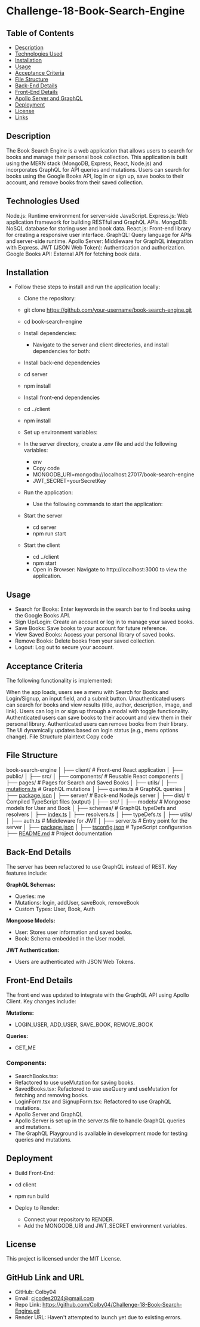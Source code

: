 # Challenge-18-Book-Search-Engine

## Table of Contents
- [Description](#Description)
- [Technologies Used](#technologiesused)
- [Installation](#installation)
- [Usage](#usage)
- [Acceptance Criteria](#Acceptance)
- [File Structure](#FileStructure)
- [Back-End Details](#Back-EndDetails)
- [Front-End Details](#Front-EndDetails)
- [Apollo Server and GraphQL](#ApolloServerandGraphQL)
- [Deployment](#Deployment)
- [License](#license)
- [Links](#Links)

## Description
The Book Search Engine is a web application that allows users to search for books and manage their personal book collection. This application is built using the MERN stack (MongoDB, Express, React, Node.js) and incorporates GraphQL for API queries and mutations. Users can search for books using the Google Books API, log in or sign up, save books to their account, and remove books from their saved collection.

## Technologies Used
Node.js: Runtime environment for server-side JavaScript.
Express.js: Web application framework for building RESTful and GraphQL APIs.
MongoDB: NoSQL database for storing user and book data.
React.js: Front-end library for creating a responsive user interface.
GraphQL: Query language for APIs and server-side runtime.
Apollo Server: Middleware for GraphQL integration with Express.
JWT (JSON Web Token): Authentication and authorization.
Google Books API: External API for fetching book data.

## Installation
- Follow these steps to install and run the application locally:

     - Clone the repository:
     - git clone https://github.com/your-username/book-search-engine.git
     - cd book-search-engine

     - Install dependencies:
        - Navigate to the server and client directories, and install dependencies for both:

     - Install back-end dependencies
     - cd server
     - npm install

     - Install front-end dependencies
     - cd ../client
     - npm install

     - Set up environment variables:
     - In the server directory, create a .env file and add the following variables:
        - env
        - Copy code
        - MONGODB_URI=mongodb://localhost:27017/book-search-engine
        - JWT_SECRET=yourSecretKey

     - Run the application:
        - Use the following commands to start the application:

     - Start the server
        - cd server
        - npm run start 

     - Start the client
        - cd ../client
        - npm start
        - Open in Browser: Navigate to http://localhost:3000 to view the application.

## Usage
- Search for Books: Enter keywords in the search bar to find books using the Google Books API.
- Sign Up/Login: Create an account or log in to manage your saved books.
- Save Books: Save books to your account for future reference.
- View Saved Books: Access your personal library of saved books.
- Remove Books: Delete books from your saved collection.
- Logout: Log out to secure your account.

## Acceptance Criteria
The following functionality is implemented:

When the app loads, users see a menu with Search for Books and Login/Signup, an input field, and a submit button.
Unauthenticated users can search for books and view results (title, author, description, image, and link).
Users can log in or sign up through a modal with toggle functionality.
Authenticated users can save books to their account and view them in their personal library.
Authenticated users can remove books from their library.
The UI dynamically updates based on login status (e.g., menu options change).
File Structure
plaintext
Copy code

## File Structure
book-search-engine
│
├── client/              # Front-end React application
│   ├── public/
│   ├── src/
│       ├── components/  # Reusable React components
│       ├── pages/       # Pages for Search and Saved Books
│       ├── utils/
│           ├── [mutations.ts](http://_vscodecontentref_/1)   # GraphQL mutations
│           ├── queries.ts     # GraphQL queries
│   ├── [package.json](http://_vscodecontentref_/2)
│
├── server/              # Back-end Node.js server
│   ├── dist/            # Compiled TypeScript files (output)
│   ├── src/
│       ├── models/      # Mongoose models for User and Book
│       ├── schemas/     # GraphQL typeDefs and resolvers
│           ├── [index.ts](http://_vscodecontentref_/3)
│           ├── resolvers.ts
│           ├── typeDefs.ts
│       ├── utils/
│           ├── auth.ts  # Middleware for JWT
│       ├── server.ts    # Entry point for the server
│   ├── [package.json](http://_vscodecontentref_/4)
│
├── [tsconfig.json](http://_vscodecontentref_/5)        # TypeScript configuration
├── [README.md](http://_vscodecontentref_/6)            # Project documentation 

## Back-End Details
The server has been refactored to use GraphQL instead of REST. Key features include:

**GraphQL Schemas:**
- Queries: me
- Mutations: login, addUser, saveBook, removeBook
- Custom Types: User, Book, Auth

**Mongoose Models:**
- User: Stores user information and saved books.
- Book: Schema embedded in the User model.

**JWT Authentication:**
- Users are authenticated with JSON Web Tokens.

## Front-End Details
The front end was updated to integrate with the GraphQL API using Apollo Client. Key changes include:

**Mutations:**
- LOGIN_USER, ADD_USER, SAVE_BOOK, REMOVE_BOOK

**Queries:**
- GET_ME

### Components:

- SearchBooks.tsx: 
- Refactored to use useMutation for saving books.
- SavedBooks.tsx: Refactored to use useQuery and useMutation for fetching and removing books.
- LoginForm.tsx and SignupForm.tsx: Refactored to use GraphQL mutations.
- Apollo Server and GraphQL
- Apollo Server is set up in the server.ts file to handle GraphQL queries and mutations.
- The GraphQL Playground is available in development mode for testing queries and mutations.

## Deployment
 - Build Front-End:
 - cd client
 - npm run build

- Deploy to Render:
  - Connect your repository to RENDER.
  - Add the MONGODB_URI and JWT_SECRET environment variables.

## License
This project is licensed under the MIT License.

## GitHub Link and URL
- GitHub: Colby04
- Email: cjcodes2024@gmail.com
- Repo Link: https://github.com/Colby04/Challenge-18-Book-Search-Engine.git
- Render URL: Haven't attempted to launch yet due to existing errors. 






